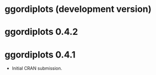 # ggordiplots (development version)

# ggordiplots 0.4.2

# ggordiplots 0.4.1

* Initial CRAN submission.
